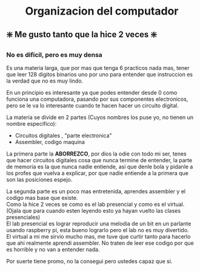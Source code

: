 # <center> Organizacion del computador

## :sparkle: Me gusto tanto que la hice 2 veces :sparkle:

### No es dificil, pero es muy densa

Es una materia larga, que por mas que tenga 6 practicos nada mas, tener que leer 128 digitos binarios uno por uno para entender que instruccion es la verdad que no es muy lindo.

En un principio es interesante ya que podes entender desde 0 como funciona una computadora, pasando por sus componentes electronicos, pero se le va lo interesante cuando te hacen hacer un circuito digital.

La materia se divide en 2 partes (Cuyos nombres los puse yo, no tienen un nombre especifico):
* Circuitos digitales , "parte electronica"
* Assembler, codigo maquina

La primera parte la **ABORREZCO**, por dios la odie con todo mi ser, tenes que hacer circuitos digitales cosa que nunca termine de entender, la parte de memoria es la que nunca nadie entiende, asi que denle bola y pidanle a los profes que vuelva a explicar, por que nadie entiende a la primera que son las posiciones espejo.

La segunda parte es un poco mas entretenida, aprendes assembler y el codigo mas base que existe.  
Como la hice 2 veces se como es el lab presencial y como es el virtual.
(Ojala que para cuando esten leyendo esto ya hayan vuelto las clases presenciales)  
El lab presencial es lograr reproducir una melodia de un bit en un parlante usando raspberry pi, esta bueno lograrlo pero el lab no es muy divertido.  
El virtual a mi me sirvio mucho mas, me tuve que curtir tanto para hacerlo que ahi realmente aprendi assembler. No traten de leer ese codigo por que es horrible y no van a entender nada.

Por suerte tiene promo, no la consegui pero ustedes capaz que si.